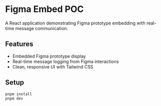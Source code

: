 # Figma Embed POC

A React application demonstrating Figma prototype embedding with real-time message communication.

## Features
- Embedded Figma prototype display
- Real-time message logging from Figma interactions
- Clean, responsive UI with Tailwind CSS

## Setup
```bash
pnpm install
pnpm dev
